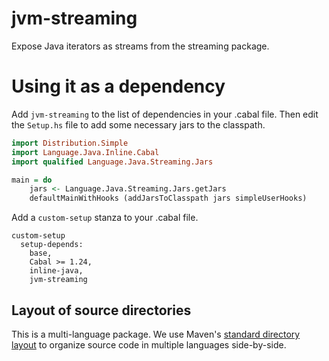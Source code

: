 # jvm-streaming

Expose Java iterators as streams from the streaming package.

# Using it as a dependency

Add `jvm-streaming` to the list of dependencies in your .cabal file.
Then edit the `Setup.hs` file to add some necessary jars to the
classpath.

```Haskell
import Distribution.Simple
import Language.Java.Inline.Cabal
import qualified Language.Java.Streaming.Jars

main = do
    jars <- Language.Java.Streaming.Jars.getJars
    defaultMainWithHooks (addJarsToClasspath jars simpleUserHooks)
```

Add a `custom-setup` stanza to your .cabal file.

```
custom-setup
  setup-depends:
    base,
    Cabal >= 1.24,
    inline-java,
    jvm-streaming
```

## Layout of source directories

This is a multi-language package. We use
Maven's [standard directory layout][maven-sdl] to organize source code
in multiple languages side-by-side.

[maven-sdl]: https://maven.apache.org/guides/introduction/introduction-to-the-standard-directory-layout.html
